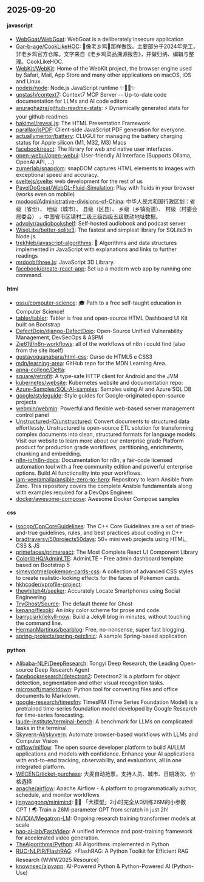 ## 2025-09-20

#### javascript
* [WebGoat/WebGoat](https://github.com/WebGoat/WebGoat): WebGoat is a deliberately insecure application
* [Gar-b-age/CookLikeHOC](https://github.com/Gar-b-age/CookLikeHOC): 🥢像老乡鸡🐔那样做饭。主要部分于2024年完工，非老乡鸡官方仓库。文字来自《老乡鸡菜品溯源报告》，并做归纳、编辑与整理。CookLikeHOC.
* [WebKit/WebKit](https://github.com/WebKit/WebKit): Home of the WebKit project, the browser engine used by Safari, Mail, App Store and many other applications on macOS, iOS and Linux.
* [nodejs/node](https://github.com/nodejs/node): Node.js JavaScript runtime ✨🐢🚀✨
* [upstash/context7](https://github.com/upstash/context7): Context7 MCP Server -- Up-to-date code documentation for LLMs and AI code editors
* [anuraghazra/github-readme-stats](https://github.com/anuraghazra/github-readme-stats): ⚡ Dynamically generated stats for your github readmes
* [hakimel/reveal.js](https://github.com/hakimel/reveal.js): The HTML Presentation Framework
* [parallax/jsPDF](https://github.com/parallax/jsPDF): Client-side JavaScript PDF generation for everyone.
* [actuallymentor/battery](https://github.com/actuallymentor/battery): CLI/GUI for managing the battery charging status for Apple silicon (M1, M32, M3) Macs
* [facebook/react](https://github.com/facebook/react): The library for web and native user interfaces.
* [open-webui/open-webui](https://github.com/open-webui/open-webui): User-friendly AI Interface (Supports Ollama, OpenAI API, ...)
* [zumerlab/snapdom](https://github.com/zumerlab/snapdom): snapDOM captures HTML elements to images with exceptional speed and accuracy.
* [sveltejs/svelte](https://github.com/sveltejs/svelte): web development for the rest of us
* [PavelDoGreat/WebGL-Fluid-Simulation](https://github.com/PavelDoGreat/WebGL-Fluid-Simulation): Play with fluids in your browser (works even on mobile)
* [modood/Administrative-divisions-of-China](https://github.com/modood/Administrative-divisions-of-China): 中华人民共和国行政区划：省级（省份）、 地级（城市）、 县级（区县）、 乡级（乡镇街道）、 村级（村委会居委会） ，中国省市区镇村二级三级四级五级联动地址数据。
* [advplyr/audiobookshelf](https://github.com/advplyr/audiobookshelf): Self-hosted audiobook and podcast server
* [WiseLibs/better-sqlite3](https://github.com/WiseLibs/better-sqlite3): The fastest and simplest library for SQLite3 in Node.js.
* [trekhleb/javascript-algorithms](https://github.com/trekhleb/javascript-algorithms): 📝 Algorithms and data structures implemented in JavaScript with explanations and links to further readings
* [mrdoob/three.js](https://github.com/mrdoob/three.js): JavaScript 3D Library.
* [facebook/create-react-app](https://github.com/facebook/create-react-app): Set up a modern web app by running one command.

#### html
* [ossu/computer-science](https://github.com/ossu/computer-science): 🎓 Path to a free self-taught education in Computer Science!
* [tabler/tabler](https://github.com/tabler/tabler): Tabler is free and open-source HTML Dashboard UI Kit built on Bootstrap
* [DefectDojo/django-DefectDojo](https://github.com/DefectDojo/django-DefectDojo): Open-Source Unified Vulnerability Management, DevSecOps & ASPM
* [Zie619/n8n-workflows](https://github.com/Zie619/n8n-workflows): all of the workflows of n8n i could find (also from the site itself)
* [gustavoguanabara/html-css](https://github.com/gustavoguanabara/html-css): Curso de HTML5 e CSS3
* [mdn/learning-area](https://github.com/mdn/learning-area): GitHub repo for the MDN Learning Area.
* [apna-college/Delta](https://github.com/apna-college/Delta): 
* [square/retrofit](https://github.com/square/retrofit): A type-safe HTTP client for Android and the JVM
* [kubernetes/website](https://github.com/kubernetes/website): Kubernetes website and documentation repo:
* [Azure-Samples/SQL-AI-samples](https://github.com/Azure-Samples/SQL-AI-samples): Samples using AI and Azure SQL DB
* [google/styleguide](https://github.com/google/styleguide): Style guides for Google-originated open-source projects
* [webmin/webmin](https://github.com/webmin/webmin): Powerful and flexible web-based server management control panel
* [Unstructured-IO/unstructured](https://github.com/Unstructured-IO/unstructured): Convert documents to structured data effortlessly. Unstructured is open-source ETL solution for transforming complex documents into clean, structured formats for language models. Visit our website to learn more about our enterprise grade Platform product for production grade workflows, partitioning, enrichments, chunking and embedding.
* [n8n-io/n8n-docs](https://github.com/n8n-io/n8n-docs): Documentation for n8n, a fair-code licensed automation tool with a free community edition and powerful enterprise options. Build AI functionality into your workflows.
* [iam-veeramalla/ansible-zero-to-hero](https://github.com/iam-veeramalla/ansible-zero-to-hero): Repository to learn Ansible from Zero. This repository covers the complete Ansible fundamentals along with examples required for a DevOps Engineer.
* [docker/awesome-compose](https://github.com/docker/awesome-compose): Awesome Docker Compose samples

#### css
* [isocpp/CppCoreGuidelines](https://github.com/isocpp/CppCoreGuidelines): The C++ Core Guidelines are a set of tried-and-true guidelines, rules, and best practices about coding in C++
* [bradtraversy/50projects50days](https://github.com/bradtraversy/50projects50days): 50+ mini web projects using HTML, CSS & JS
* [primefaces/primereact](https://github.com/primefaces/primereact): The Most Complete React UI Component Library
* [ColorlibHQ/AdminLTE](https://github.com/ColorlibHQ/AdminLTE): AdminLTE - Free admin dashboard template based on Bootstrap 5
* [simeydotme/pokemon-cards-css](https://github.com/simeydotme/pokemon-cards-css): A collection of advanced CSS styles to create realistic-looking effects for the faces of Pokemon cards.
* [hkhcoder/vprofile-project](https://github.com/hkhcoder/vprofile-project): 
* [thewhiteh4t/seeker](https://github.com/thewhiteh4t/seeker): Accurately Locate Smartphones using Social Engineering
* [TryGhost/Source](https://github.com/TryGhost/Source): The default theme for Ghost
* [kepano/flexoki](https://github.com/kepano/flexoki): An inky color scheme for prose and code.
* [barryclark/jekyll-now](https://github.com/barryclark/jekyll-now): Build a Jekyll blog in minutes, without touching the command line.
* [HermanMartinus/bearblog](https://github.com/HermanMartinus/bearblog): Free, no-nonsense, super fast blogging.
* [spring-projects/spring-petclinic](https://github.com/spring-projects/spring-petclinic): A sample Spring-based application

#### python
* [Alibaba-NLP/DeepResearch](https://github.com/Alibaba-NLP/DeepResearch): Tongyi Deep Research, the Leading Open-source Deep Research Agent
* [facebookresearch/detectron2](https://github.com/facebookresearch/detectron2): Detectron2 is a platform for object detection, segmentation and other visual recognition tasks.
* [microsoft/markitdown](https://github.com/microsoft/markitdown): Python tool for converting files and office documents to Markdown.
* [google-research/timesfm](https://github.com/google-research/timesfm): TimesFM (Time Series Foundation Model) is a pretrained time-series foundation model developed by Google Research for time-series forecasting.
* [laude-institute/terminal-bench](https://github.com/laude-institute/terminal-bench): A benchmark for LLMs on complicated tasks in the terminal
* [Skyvern-AI/skyvern](https://github.com/Skyvern-AI/skyvern): Automate browser-based workflows with LLMs and Computer Vision
* [mlflow/mlflow](https://github.com/mlflow/mlflow): The open source developer platform to build AI/LLM applications and models with confidence. Enhance your AI applications with end-to-end tracking, observability, and evaluations, all in one integrated platform.
* [WECENG/ticket-purchase](https://github.com/WECENG/ticket-purchase): 大麦自动抢票，支持人员、城市、日期场次、价格选择
* [apache/airflow](https://github.com/apache/airflow): Apache Airflow - A platform to programmatically author, schedule, and monitor workflows
* [jingyaogong/minimind](https://github.com/jingyaogong/minimind): 🚀🚀 「大模型」2小时完全从0训练26M的小参数GPT！🌏 Train a 26M-parameter GPT from scratch in just 2h!
* [NVIDIA/Megatron-LM](https://github.com/NVIDIA/Megatron-LM): Ongoing research training transformer models at scale
* [hao-ai-lab/FastVideo](https://github.com/hao-ai-lab/FastVideo): A unified inference and post-training framework for accelerated video generation.
* [TheAlgorithms/Python](https://github.com/TheAlgorithms/Python): All Algorithms implemented in Python
* [RUC-NLPIR/FlashRAG](https://github.com/RUC-NLPIR/FlashRAG): ⚡FlashRAG: A Python Toolkit for Efficient RAG Research (WWW2025 Resource)
* [knownsec/aipyapp](https://github.com/knownsec/aipyapp): AI-Powered Python & Python-Powered AI (Python-Use)
